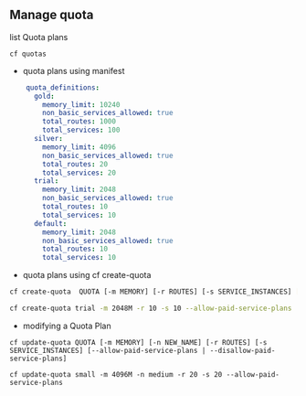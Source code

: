 ## Manage quota

list Quota plans
```
cf quotas
```

- quota plans using manifest
``` yaml
    quota_definitions:
      gold:
        memory_limit: 10240
        non_basic_services_allowed: true
        total_routes: 1000
        total_services: 100
      silver:
        memory_limit: 4096
        non_basic_services_allowed: true
        total_routes: 20
        total_services: 20
      trial:
        memory_limit: 2048
        non_basic_services_allowed: true
        total_routes: 10
        total_services: 10
      default:
        memory_limit: 2048
        non_basic_services_allowed: true
        total_routes: 10
        total_services: 10
```

- quota plans using  cf create-quota
``` bash
cf create-quota  QUOTA [-m MEMORY] [-r ROUTES] [-s SERVICE_INSTANCES] [--allow-paid-service-plans]

cf create-quota trial -m 2048M -r 10 -s 10 --allow-paid-service-plans
```

- modifying a Quota Plan 
```
cf update-quota QUOTA [-m MEMORY] [-n NEW_NAME] [-r ROUTES] [-s SERVICE_INSTANCES] [--allow-paid-service-plans | --disallow-paid-service-plans]

cf update-quota small -m 4096M -n medium -r 20 -s 20 --allow-paid-service-plans
```
